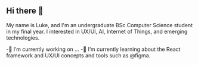 ## Hi there 👋

My name is Luke, and I'm an undergraduate BSc Computer Science student in my final year. I interested in UX/UI, AI, Internet of Things, and emerging technologies. 

-🔭 I’m currently working on ...
-🌱 I’m currently learning about the React framework and UX/UI concepts and tools such as @figma.

<!--
**lhandley1/lhandley1** is a ✨ _special_ ✨ repository because its `README.md` (this file) appears on your GitHub profile.

Here are some ideas to get you started:

- 🔭 I’m currently working on ...
- 🌱 I’m currently learning ...
- 👯 I’m looking to collaborate on ...
- 🤔 I’m looking for help with ...
- 💬 Ask me about ...
- 📫 How to reach me: ...
- 😄 Pronouns: ...
- ⚡ Fun fact: ...
-->
